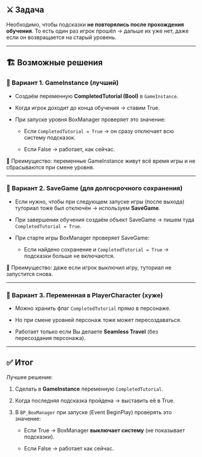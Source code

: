 ## ⚔️ Задача

Необходимо, чтобы подсказки **не повторялись после прохождения обучения**. То есть один раз игрок прошёл → дальше их уже нет, даже если он возвращается на старый уровень.

---

## 🏗 Возможные решения

### 🔹 Вариант 1. GameInstance (лучший)

- Создаём переменную **CompletedTutorial (Bool)** в `GameInstance`.
    
- Когда игрок доходит до конца обучения → ставим True.
    
- При запуске уровня BoxManager проверяет это значение:
    
    - Если `CompletedTutorial = True` → он сразу отключает всю систему подсказок.
        
    - Если False → работает, как сейчас.
        

📌 Преимущество: переменные GameInstance живут всё время игры и не сбрасываются при смене уровня.

---

### 🔹 Вариант 2. SaveGame (для долгосрочного сохранения)

- Если нужно, чтобы при следующем запуске игры (после выхода) туториал тоже был отключён → используем **SaveGame**.
    
- При завершении обучения создаём объект SaveGame → пишем туда `CompletedTutorial = True`.
    
- При старте игры BoxManager проверяет SaveGame:
    
    - Если найдено сохранение и `CompletedTutorial = True` → подсказки больше не включаются.
        

📌 Преимущество: даже если игрок выключил игру, туториал не запустится снова.

---

### 🔹 Вариант 3. Переменная в PlayerCharacter (хуже)

- Можно хранить флаг `CompletedTutorial` прямо в персонаже.
    
- Но при смене уровней персонаж тоже может пересоздаваться.
    
- Работает только если Вы делаете **Seamless Travel** (без пересоздания персонажа).
    

---

## ✅ Итог

Лучшее решение:

1. Сделать в **GameInstance** переменную `CompletedTutorial`.
    
2. Когда последняя подсказка пройдена → выставить её в True.
    
3. В `BP_BoxManager` при запуске (Event BeginPlay) проверять это значение:
    
    - Если True → BoxManager **выключает систему** (не показывает подсказки).
        
    - Если False → работает как сейчас.